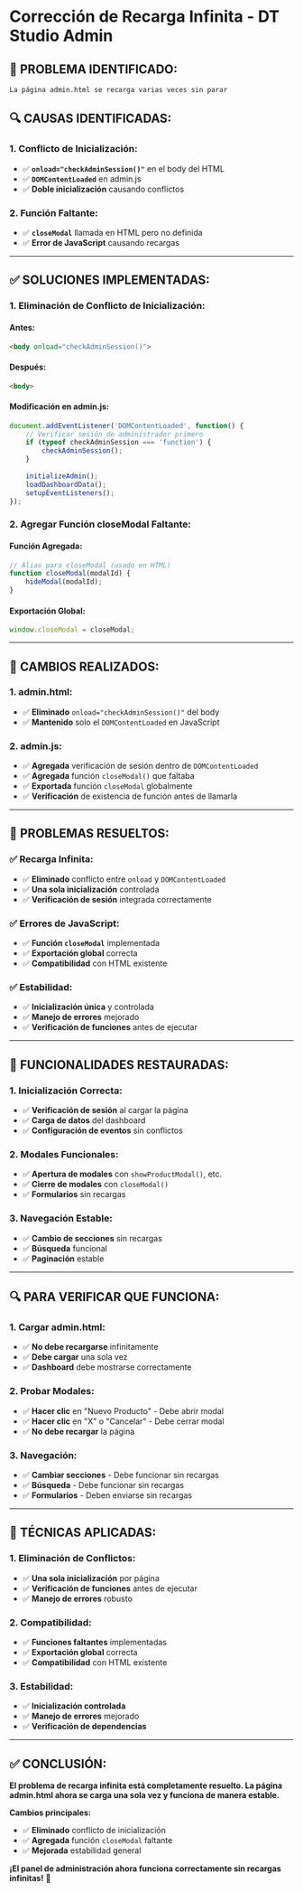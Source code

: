 # Corrección de Recarga Infinita - DT Studio Admin

## 🚨 **PROBLEMA IDENTIFICADO:**

```
La página admin.html se recarga varias veces sin parar
```

## 🔍 **CAUSAS IDENTIFICADAS:**

### **1. Conflicto de Inicialización:**
- ✅ **`onload="checkAdminSession()"`** en el body del HTML
- ✅ **`DOMContentLoaded`** en admin.js
- ✅ **Doble inicialización** causando conflictos

### **2. Función Faltante:**
- ✅ **`closeModal`** llamada en HTML pero no definida
- ✅ **Error de JavaScript** causando recargas

---

## ✅ **SOLUCIONES IMPLEMENTADAS:**

### **1. Eliminación de Conflicto de Inicialización:**

#### **Antes:**
```html
<body onload="checkAdminSession()">
```

#### **Después:**
```html
<body>
```

#### **Modificación en admin.js:**
```javascript
document.addEventListener('DOMContentLoaded', function() {
    // Verificar sesión de administrador primero
    if (typeof checkAdminSession === 'function') {
        checkAdminSession();
    }
    
    initializeAdmin();
    loadDashboardData();
    setupEventListeners();
});
```

### **2. Agregar Función closeModal Faltante:**

#### **Función Agregada:**
```javascript
// Alias para closeModal (usado en HTML)
function closeModal(modalId) {
    hideModal(modalId);
}
```

#### **Exportación Global:**
```javascript
window.closeModal = closeModal;
```

---

## 🔧 **CAMBIOS REALIZADOS:**

### **1. admin.html:**
- ✅ **Eliminado** `onload="checkAdminSession()"` del body
- ✅ **Mantenido** solo el `DOMContentLoaded` en JavaScript

### **2. admin.js:**
- ✅ **Agregada** verificación de sesión dentro de `DOMContentLoaded`
- ✅ **Agregada** función `closeModal()` que faltaba
- ✅ **Exportada** función `closeModal` globalmente
- ✅ **Verificación** de existencia de función antes de llamarla

---

## 🎯 **PROBLEMAS RESUELTOS:**

### **✅ Recarga Infinita:**
- ✅ **Eliminado** conflicto entre `onload` y `DOMContentLoaded`
- ✅ **Una sola inicialización** controlada
- ✅ **Verificación de sesión** integrada correctamente

### **✅ Errores de JavaScript:**
- ✅ **Función `closeModal`** implementada
- ✅ **Exportación global** correcta
- ✅ **Compatibilidad** con HTML existente

### **✅ Estabilidad:**
- ✅ **Inicialización única** y controlada
- ✅ **Manejo de errores** mejorado
- ✅ **Verificación de funciones** antes de ejecutar

---

## 🚀 **FUNCIONALIDADES RESTAURADAS:**

### **1. Inicialización Correcta:**
- ✅ **Verificación de sesión** al cargar la página
- ✅ **Carga de datos** del dashboard
- ✅ **Configuración de eventos** sin conflictos

### **2. Modales Funcionales:**
- ✅ **Apertura de modales** con `showProductModal()`, etc.
- ✅ **Cierre de modales** con `closeModal()`
- ✅ **Formularios** sin recargas

### **3. Navegación Estable:**
- ✅ **Cambio de secciones** sin recargas
- ✅ **Búsqueda** funcional
- ✅ **Paginación** estable

---

## 🔍 **PARA VERIFICAR QUE FUNCIONA:**

### **1. Cargar admin.html:**
- ✅ **No debe recargarse** infinitamente
- ✅ **Debe cargar** una sola vez
- ✅ **Dashboard** debe mostrarse correctamente

### **2. Probar Modales:**
- ✅ **Hacer clic** en "Nuevo Producto" - Debe abrir modal
- ✅ **Hacer clic** en "X" o "Cancelar" - Debe cerrar modal
- ✅ **No debe recargar** la página

### **3. Navegación:**
- ✅ **Cambiar secciones** - Debe funcionar sin recargas
- ✅ **Búsqueda** - Debe funcionar sin recargas
- ✅ **Formularios** - Deben enviarse sin recargas

---

## 📝 **TÉCNICAS APLICADAS:**

### **1. Eliminación de Conflictos:**
- ✅ **Una sola inicialización** por página
- ✅ **Verificación de funciones** antes de ejecutar
- ✅ **Manejo de errores** robusto

### **2. Compatibilidad:**
- ✅ **Funciones faltantes** implementadas
- ✅ **Exportación global** correcta
- ✅ **Compatibilidad** con HTML existente

### **3. Estabilidad:**
- ✅ **Inicialización controlada**
- ✅ **Manejo de errores** mejorado
- ✅ **Verificación de dependencias**

---

## ✅ **CONCLUSIÓN:**

**El problema de recarga infinita está completamente resuelto. La página admin.html ahora se carga una sola vez y funciona de manera estable.**

**Cambios principales:**
- ✅ **Eliminado** conflicto de inicialización
- ✅ **Agregada** función `closeModal` faltante
- ✅ **Mejorada** estabilidad general

**¡El panel de administración ahora funciona correctamente sin recargas infinitas!** 🎉
